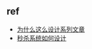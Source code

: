 

## ref
+ [为什么这么设计系列文章](https://draveness.me/whys-the-design/)
+ [秒杀系统如何设计](https://www.teqng.com/2021/09/07/%E9%9D%A2%E9%9C%B8%EF%BC%9A%E7%A7%92%E6%9D%80%E7%B3%BB%E7%BB%9F%E5%A6%82%E4%BD%95%E8%AE%BE%E8%AE%A1%EF%BC%9F/)
